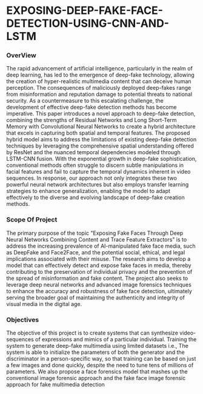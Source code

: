 # EXPOSING-DEEP-FAKE-FACE-DETECTION-USING-CNN-AND-LSTM

### OverView

The rapid advancement of artificial intelligence, particularly in the realm of deep learning, has led to the emergence of deep-fake technology, allowing the creation of hyper-realistic multimedia content that can deceive human perception. The consequences of maliciously deployed deep-fakes range from misinformation and reputation damage to potential threats to national security. As a countermeasure to this escalating challenge, the development of effective deep-fake detection methods has become imperative. This paper introduces a novel approach to deep-fake detection, combining the strengths of Residual Networks and Long Short-Term Memory with Convolutional Neural Networks to create a hybrid architecture that excels in capturing both spatial and temporal features.
The proposed hybrid model aims to address the limitations of existing deep-fake detection techniques by leveraging the comprehensive spatial understanding offered by ResNet and the nuanced temporal dependencies modeled through LSTM-CNN fusion. With the exponential growth in deep-fake sophistication, conventional methods often struggle to discern subtle manipulations in facial features and fail to capture the temporal dynamics inherent in video sequences. In response, our approach not only integrates these two powerful neural network architectures but also employs transfer learning strategies to enhance generalization, enabling the model to adapt effectively to the diverse and evolving landscape of deep-fake creation methods.

### Scope Of Project
The primary purpose of the topic "Exposing Fake Faces Through Deep Neural Networks Combining Content and Trace Feature Extractors" is to address the increasing prevalence of AI-manipulated fake face media, such as DeepFake and Face2Face, and the potential social, ethical, and legal implications associated with their misuse. The research aims to develop a model that can effectively detect and expose fake faces in media, thereby contributing to the preservation of individual privacy and the prevention of the spread of misinformation and fake content. The project also seeks to leverage deep neural networks and advanced image forensics techniques to enhance the accuracy and robustness of fake face detection, ultimately serving the broader goal of maintaining the authenticity and integrity of visual media in the digital age.

### Objectives 

The objective of this project is to create systems that can synthesize video-sequences of expressions and mimics of a particular individual. Training the system to generate deep-fake multimedia using limited datasets i.e., The system is able to initialize the parameters of both the generator and the discriminator in a person-specific way, so that training can be based on just a few images and done quickly, despite the need to tune tens of millions of parameters.
We also propose a face forensics model that mashes up the conventional image forensic approach and the fake face image forensic approach for fake multimedia detection
